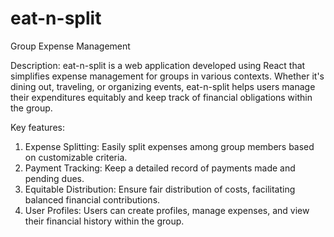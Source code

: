 # eat-n-split
Group Expense Management

Description: 
eat-n-split is a web application developed using React that simplifies expense management for groups in various contexts. Whether it's dining out, traveling, or organizing events, eat-n-split helps users manage their expenditures equitably and keep track of financial obligations within the group.

Key features:
1. Expense Splitting: Easily split expenses among group members based on customizable criteria.
2. Payment Tracking: Keep a detailed record of payments made and pending dues.
3. Equitable Distribution: Ensure fair distribution of costs, facilitating balanced financial contributions.
4. User Profiles: Users can create profiles, manage expenses, and view their financial history within the group.


